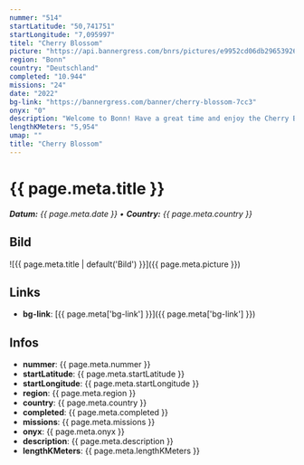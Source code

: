 ```yaml
---
nummer: "514"
startLatitude: "50,741751"
startLongitude: "7,095997"
titel: "Cherry Blossom"
picture: "https://api.bannergress.com/bnrs/pictures/e9952cd06db29653926eedd0a0c39360"
region: "Bonn"
country: "Deutschland"
completed: "10.944"
missions: "24"
date: "2022"
bg-link: "https://bannergress.com/banner/cherry-blossom-7cc3"
onyx: "0"
description: "Welcome to Bonn! Have a great time and enjoy the Cherry Blossom."
lengthKMeters: "5,954"
umap: ""
title: "Cherry Blossom"
---
```


# {{ page.meta.title }}
_**Datum:** {{ page.meta.date }} • **Country:** {{ page.meta.country }}_

## Bild
![{{ page.meta.title | default('Bild') }}]({{ page.meta.picture }})

## Links
- **bg-link**: [{{ page.meta['bg-link'] }}]({{ page.meta['bg-link'] }})

## Infos
- **nummer**: {{ page.meta.nummer }}
- **startLatitude**: {{ page.meta.startLatitude }}
- **startLongitude**: {{ page.meta.startLongitude }}
- **region**: {{ page.meta.region }}
- **country**: {{ page.meta.country }}
- **completed**: {{ page.meta.completed }}
- **missions**: {{ page.meta.missions }}
- **onyx**: {{ page.meta.onyx }}
- **description**: {{ page.meta.description }}
- **lengthKMeters**: {{ page.meta.lengthKMeters }}

